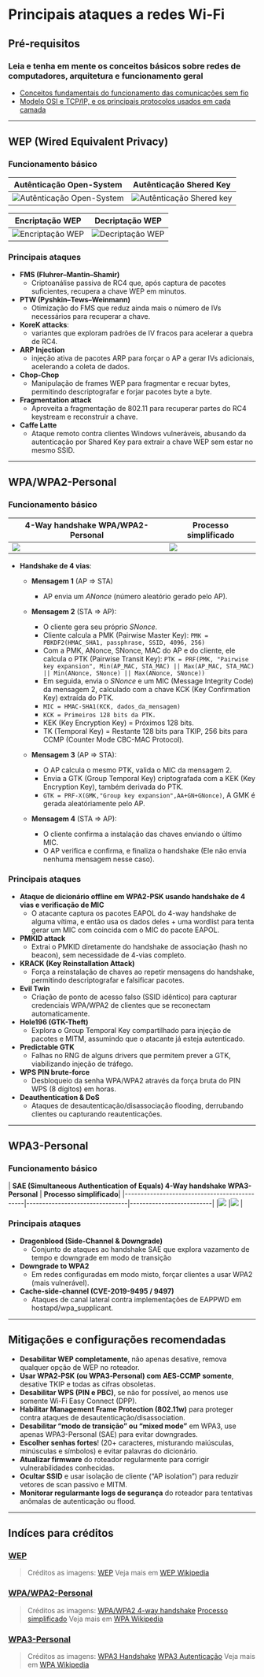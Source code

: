 # Principais ataques a redes Wi-Fi
## Pré-requisitos
### Leia e tenha em mente os conceitos básicos sobre redes de computadores, arquitetura e funcionamento geral
- [Conceitos fundamentais do funcionamento das comunicações sem fio](https://cyberspace-bnw.pages.dev/blogs/contents/como-funcionam-as-comunica%C3%A7oes-sem-fio)
- [Modelo OSI e TCP/IP, e os principais protocolos usados em cada camada](../assets/osi-tcp-models.png)

---

## WEP (Wired Equivalent Privacy)

### Funcionamento básico

| **Autênticação Open-System**                              | **Autênticação Shered Key**                             |
|-----------------------------------------------------------|---------------------------------------------------------|
|![Autênticação Open-System](../assets/wep-open-system.jpg) | ![Autênticação Shered key](../assets/wep-shered-key.jpg)|

| Encriptação WEP                                 | Decriptação WEP                                  |
|-------------------------------------------------|--------------------------------------------------|
|![Encriptação WEP](../assets/wep-encriptacao.jpg)| ![Decriptação WEP](../assets/wep-decriptacao.jpg)|

### Principais ataques
- **FMS (Fluhrer–Mantin–Shamir)**
  - Criptoanálise passiva de RC4 que, após captura de pacotes suficientes, recupera a chave WEP em minutos.
- **PTW (Pyshkin–Tews–Weinmann)**
  - Otimização do FMS que reduz ainda mais o número de IVs necessários para recuperar a chave.
- **KoreK attacks**: 
  - variantes que exploram padrões de IV fracos para acelerar a quebra de RC4.  
- **ARP Injection**
  - injeção ativa de pacotes ARP para forçar o AP a gerar IVs adicionais, acelerando a coleta de dados.
- **Chop-Chop**
  - Manipulação de frames WEP para fragmentar e recuar bytes, permitindo descriptografar e forjar pacotes byte a byte.
- **Fragmentation attack**
  - Aproveita a fragmentação de 802.11 para recuperar partes do RC4 keystream e reconstruir a chave.
- **Caffe Latte**
  - Ataque remoto contra clientes Windows vulneráveis, abusando da autenticação por Shared Key para extrair a chave WEP sem estar no mesmo SSID.

---

## WPA/WPA2-Personal

### Funcionamento básico
| **4-Way handshake WPA/WPA2-Personal**        | **Processo simplificado**                              |
|----------------------------------------------|--------------------------------------------------------|
|![](../assets/wpa-wpa2-personal-handshake.png)|![](../assets/wpa-psk-authentication-4way-handshake.png)|

- **Handshake de 4 vias**:
  - **Mensagem 1** (AP => STA)
    - AP envia um *ANonce* (número aleatório gerado pelo AP).
   
  - **Mensagem 2** (STA => AP):
    - O cliente gera seu próprio *SNonce*.
    - Cliente calcula a PMK (Pairwise Master Key): `PMK = PBKDF2(HMAC_SHA1, passphrase, SSID, 4096, 256)`
    - Com a PMK, ANonce, SNonce, MAC do AP e do cliente, ele calcula o PTK (Pairwise Transit Key): `PTK = PRF(PMK, "Pairwise key expansion", Min(AP_MAC, STA_MAC) || Max(AP_MAC, STA_MAC) || Min(ANonce, SNonce) || Max(ANonce, SNonce))`
    - Em seguida, envia o *SNonce* e um MIC (Message Integrity Code) da mensagem 2, calculado com a chave KCK (Key Confirmation Key) extraída do PTK.
    - `MIC = HMAC-SHA1(KCK, dados_da_mensagem)`
    - `KCK = Primeiros 128 bits da PTK.`
    - KEK (Key Encryption Key) = Próximos 128 bits.
    - TK (Temporal Key) = Restante 128 bits para TKIP, 256 bits para CCMP (Counter Mode CBC-MAC Protocol).
   
  - **Mensagem 3** (AP => STA):
    - O AP calcula o mesmo PTK, valida o MIC da mensagem 2.
    - Envia a GTK (Group Temporal Key) criptografada com a KEK (Key Encryption Key), também derivada do PTK.
    - `GTK = PRF-X(GMK,"Group key expansion",AA+GN+GNonce)`, A GMK é gerada aleatóriamente pelo AP.
   
  - **Mensagem 4** (STA => AP):
    - O cliente confirma a instalação das chaves enviando o último MIC.
    - O AP verifica e confirma, e finaliza o handshake (Ele não envia nenhuma mensagem nesse caso).

### Principais ataques
- **Ataque de dicionário offline em WPA2-PSK usando handshake de 4 vias e verificação de MIC**
  - O atacante captura os pacotes EAPOL do 4-way handshake de alguma vítima, e então usa os dados deles + uma wordlist para tenta gerar um MIC com coincida com o MIC do pacote EAPOL.
- **PMKID attack**
  - Extrai o PMKID diretamente do handshake de associação (hash no beacon), sem necessidade de 4-vias completo. 
- **KRACK (Key Reinstallation Attack)**
  - Força a reinstalação de chaves ao repetir mensagens do handshake, permitindo descriptografar e falsificar pacotes.
- **Evil Twin**
  - Criação de ponto de acesso falso (SSID idêntico) para capturar credenciais WPA/WPA2 de clientes que se reconectam automaticamente.
- **Hole196 (GTK-Theft)**
  - Explora o Group Temporal Key compartilhado para injeção de pacotes e MITM, assumindo que o atacante já esteja autenticado.
- **Predictable GTK**
  - Falhas no RNG de alguns drivers que permitem prever a GTK, viabilizando injeção de tráfego.
- **WPS PIN brute‑force**
  - Desbloqueio da senha WPA/WPA2 através da força bruta do PIN WPS (8 dígitos) em horas.
- **Deauthentication & DoS**
  - Ataques de desautenticação/disassociação flooding, derrubando clientes ou capturando reautenticações.

---

## WPA3-Personal

### Funcionamento básico
| **SAE (Simultaneous Authentication of Equals) 4-Way handshake WPA3-Personal** | **Processo simplificado**|
|----------------------------------------------|--------------------------------|--------------------------|
|![](../assets/wpa3-handshake.png)             |![](../assets/wpa3-autenticacao.png)                       |

### Principais ataques
- **Dragonblood (Side-Channel & Downgrade)**
  - Conjunto de ataques ao handshake SAE que explora vazamento de tempo e downgrade em modo de transição
- **Downgrade to WPA2**
  - Em redes configuradas em modo misto, forçar clientes a usar WPA2 (mais vulnerável).
- **Cache-side-channel (CVE-2019-9495 / 9497)**
  - Ataques de canal lateral contra implementações de EAPPWD em hostapd/wpa_supplicant.

---

## Mitigações e configurações recomendadas

- **Desabilitar WEP completamente**, não apenas desative, remova qualquer opção de WEP no roteador.
- **Usar WPA2‑PSK (ou WPA3‑Personal) com AES‑CCMP somente**, desative TKIP e todas as cifras obsoletas. 
- **Desabilitar WPS (PIN e PBC)**, se não for possível, ao menos use somente Wi-Fi Easy Connect (DPP).
- **Habilitar Management Frame Protection (802.11w)** para proteger contra ataques de desautenticação/disassociation.
- **Desabilitar “modo de transição” ou “mixed mode”** em WPA3, use apenas WPA3-Personal (SAE) para evitar downgrades.
- **Escolher senhas fortes**! (20+ caracteres, misturando maiúsculas, minúsculas e símbolos) e evitar palavras do dicionário.  
- **Atualizar firmware** do roteador regularmente para corrigir vulnerabilidades conhecidas.
- **Ocultar SSID** e usar isolação de cliente (“AP isolation”) para reduzir vetores de scan passivo e MITM.
- **Monitorar regularmante logs de segurança** do roteador para tentativas anômalas de autenticação ou flood.

---

## Indíces para créditos
### [WEP](#wep-wired-equivalent-privacy)
> Créditos as imagens: [WEP](https://www.gta.ufrj.br/ensino/eel879/trabalhos_vf_2011_2/rodrigo_paim/wep.html)
Veja mais em [WEP Wikipedia](https://pt.wikipedia.org/wiki/Wired_Equivalent_Privacy)

### [WPA/WPA2-Personal](#wpawpa2-personal)
> Créditos as imagens: [WPA/WPA2 4-way handshake](https://www.researchgate.net/publication/328632250/figure/fig1/AS:11431281414288789@1746014898884/A-detailed-diagram-of-the-four-way-handshake-Msg-Message.tif) [Processo simplificado](https://duckduckgo.com/?t=ffab&q=WPA%2FWPA2-Personal+handshake&ia=images&iax=images&iai=https%3A%2F%2Fraw.githubusercontent.com%2Fkoutto%2Fpi-pwnbox-rogueap%2Fmain%2Fimg%2Fwpa-psk-authentication-4way-handshake.png)
Veja mais em [WPA Wikipedia](https://en.wikipedia.org/wiki/Wi-Fi_Protected_Access)

### [WPA3-Personal](#wpa3-personal)
> Créditos as imagens: [WPA3 Handshake](https://blog.compass-security.com/wp-content/uploads/2019/07/image-4-1024x556.png) [WPA3 Autenticação](https://www.cisco.com/c/dam/en/us/products/collateral/wireless/catalyst-9100ax-access-points/wpa3-dep-guide-og.docx/_jcr_content/renditions/wpa3-dep-guide-og_15.png)
Veja mais em [WPA Wikipedia](https://en.wikipedia.org/wiki/Wi-Fi_Protected_Access)
